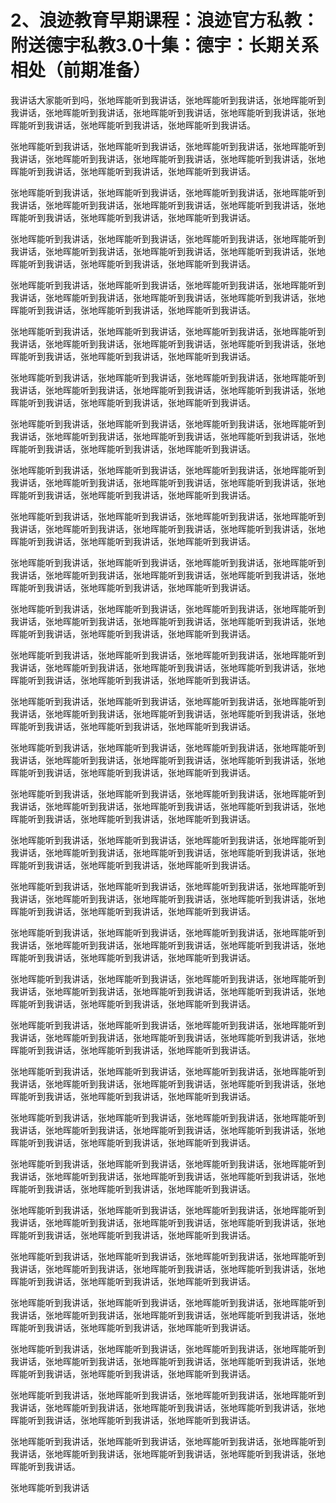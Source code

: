 # 2、浪迹教育早期课程：浪迹官方私教：附送德宇私教3.0十集：德宇：长期关系相处（前期准备）

我讲话大家能听到吗，张地晖能听到我讲话，张地晖能听到我讲话，张地晖能听到我讲话，张地晖能听到我讲话，张地晖能听到我讲话，张地晖能听到我讲话，张地晖能听到我讲话，张地晖能听到我讲话，张地晖能听到我讲话。

张地晖能听到我讲话，张地晖能听到我讲话，张地晖能听到我讲话，张地晖能听到我讲话，张地晖能听到我讲话，张地晖能听到我讲话，张地晖能听到我讲话，张地晖能听到我讲话，张地晖能听到我讲话，张地晖能听到我讲话。

张地晖能听到我讲话，张地晖能听到我讲话，张地晖能听到我讲话，张地晖能听到我讲话，张地晖能听到我讲话，张地晖能听到我讲话，张地晖能听到我讲话，张地晖能听到我讲话，张地晖能听到我讲话，张地晖能听到我讲话。

张地晖能听到我讲话，张地晖能听到我讲话，张地晖能听到我讲话，张地晖能听到我讲话，张地晖能听到我讲话，张地晖能听到我讲话，张地晖能听到我讲话，张地晖能听到我讲话，张地晖能听到我讲话，张地晖能听到我讲话。

张地晖能听到我讲话，张地晖能听到我讲话，张地晖能听到我讲话，张地晖能听到我讲话，张地晖能听到我讲话，张地晖能听到我讲话，张地晖能听到我讲话，张地晖能听到我讲话，张地晖能听到我讲话，张地晖能听到我讲话。

张地晖能听到我讲话，张地晖能听到我讲话，张地晖能听到我讲话，张地晖能听到我讲话，张地晖能听到我讲话，张地晖能听到我讲话，张地晖能听到我讲话，张地晖能听到我讲话，张地晖能听到我讲话，张地晖能听到我讲话。

张地晖能听到我讲话，张地晖能听到我讲话，张地晖能听到我讲话，张地晖能听到我讲话，张地晖能听到我讲话，张地晖能听到我讲话，张地晖能听到我讲话，张地晖能听到我讲话，张地晖能听到我讲话，张地晖能听到我讲话。

张地晖能听到我讲话，张地晖能听到我讲话，张地晖能听到我讲话，张地晖能听到我讲话，张地晖能听到我讲话，张地晖能听到我讲话，张地晖能听到我讲话，张地晖能听到我讲话，张地晖能听到我讲话，张地晖能听到我讲话。

张地晖能听到我讲话，张地晖能听到我讲话，张地晖能听到我讲话，张地晖能听到我讲话，张地晖能听到我讲话，张地晖能听到我讲话，张地晖能听到我讲话，张地晖能听到我讲话，张地晖能听到我讲话，张地晖能听到我讲话。

张地晖能听到我讲话，张地晖能听到我讲话，张地晖能听到我讲话，张地晖能听到我讲话，张地晖能听到我讲话，张地晖能听到我讲话，张地晖能听到我讲话，张地晖能听到我讲话，张地晖能听到我讲话，张地晖能听到我讲话。

张地晖能听到我讲话，张地晖能听到我讲话，张地晖能听到我讲话，张地晖能听到我讲话，张地晖能听到我讲话，张地晖能听到我讲话，张地晖能听到我讲话，张地晖能听到我讲话，张地晖能听到我讲话，张地晖能听到我讲话。

张地晖能听到我讲话，张地晖能听到我讲话，张地晖能听到我讲话，张地晖能听到我讲话，张地晖能听到我讲话，张地晖能听到我讲话，张地晖能听到我讲话，张地晖能听到我讲话，张地晖能听到我讲话，张地晖能听到我讲话。

张地晖能听到我讲话，张地晖能听到我讲话，张地晖能听到我讲话，张地晖能听到我讲话，张地晖能听到我讲话，张地晖能听到我讲话，张地晖能听到我讲话，张地晖能听到我讲话，张地晖能听到我讲话，张地晖能听到我讲话。

张地晖能听到我讲话，张地晖能听到我讲话，张地晖能听到我讲话，张地晖能听到我讲话，张地晖能听到我讲话，张地晖能听到我讲话，张地晖能听到我讲话，张地晖能听到我讲话，张地晖能听到我讲话，张地晖能听到我讲话。

张地晖能听到我讲话，张地晖能听到我讲话，张地晖能听到我讲话，张地晖能听到我讲话，张地晖能听到我讲话，张地晖能听到我讲话，张地晖能听到我讲话，张地晖能听到我讲话，张地晖能听到我讲话，张地晖能听到我讲话。

张地晖能听到我讲话，张地晖能听到我讲话，张地晖能听到我讲话，张地晖能听到我讲话，张地晖能听到我讲话，张地晖能听到我讲话，张地晖能听到我讲话，张地晖能听到我讲话，张地晖能听到我讲话，张地晖能听到我讲话。

张地晖能听到我讲话，张地晖能听到我讲话，张地晖能听到我讲话，张地晖能听到我讲话，张地晖能听到我讲话，张地晖能听到我讲话，张地晖能听到我讲话，张地晖能听到我讲话，张地晖能听到我讲话，张地晖能听到我讲话。

张地晖能听到我讲话，张地晖能听到我讲话，张地晖能听到我讲话，张地晖能听到我讲话，张地晖能听到我讲话，张地晖能听到我讲话，张地晖能听到我讲话，张地晖能听到我讲话，张地晖能听到我讲话，张地晖能听到我讲话。

张地晖能听到我讲话，张地晖能听到我讲话，张地晖能听到我讲话，张地晖能听到我讲话，张地晖能听到我讲话，张地晖能听到我讲话，张地晖能听到我讲话，张地晖能听到我讲话，张地晖能听到我讲话，张地晖能听到我讲话。

张地晖能听到我讲话，张地晖能听到我讲话，张地晖能听到我讲话，张地晖能听到我讲话，张地晖能听到我讲话，张地晖能听到我讲话，张地晖能听到我讲话，张地晖能听到我讲话，张地晖能听到我讲话，张地晖能听到我讲话。

张地晖能听到我讲话，张地晖能听到我讲话，张地晖能听到我讲话，张地晖能听到我讲话，张地晖能听到我讲话，张地晖能听到我讲话，张地晖能听到我讲话，张地晖能听到我讲话，张地晖能听到我讲话，张地晖能听到我讲话。

张地晖能听到我讲话，张地晖能听到我讲话，张地晖能听到我讲话，张地晖能听到我讲话，张地晖能听到我讲话，张地晖能听到我讲话，张地晖能听到我讲话，张地晖能听到我讲话，张地晖能听到我讲话，张地晖能听到我讲话。

张地晖能听到我讲话，张地晖能听到我讲话，张地晖能听到我讲话，张地晖能听到我讲话，张地晖能听到我讲话，张地晖能听到我讲话，张地晖能听到我讲话，张地晖能听到我讲话，张地晖能听到我讲话，张地晖能听到我讲话。

张地晖能听到我讲话，张地晖能听到我讲话，张地晖能听到我讲话，张地晖能听到我讲话，张地晖能听到我讲话，张地晖能听到我讲话，张地晖能听到我讲话，张地晖能听到我讲话，张地晖能听到我讲话，张地晖能听到我讲话。

张地晖能听到我讲话，张地晖能听到我讲话，张地晖能听到我讲话，张地晖能听到我讲话，张地晖能听到我讲话，张地晖能听到我讲话，张地晖能听到我讲话，张地晖能听到我讲话，张地晖能听到我讲话，张地晖能听到我讲话。

张地晖能听到我讲话，张地晖能听到我讲话，张地晖能听到我讲话，张地晖能听到我讲话，张地晖能听到我讲话，张地晖能听到我讲话，张地晖能听到我讲话，张地晖能听到我讲话，张地晖能听到我讲话，张地晖能听到我讲话。

张地晖能听到我讲话，张地晖能听到我讲话，张地晖能听到我讲话，张地晖能听到我讲话，张地晖能听到我讲话，张地晖能听到我讲话，张地晖能听到我讲话，张地晖能听到我讲话，张地晖能听到我讲话，张地晖能听到我讲话。

张地晖能听到我讲话，张地晖能听到我讲话，张地晖能听到我讲话，张地晖能听到我讲话，张地晖能听到我讲话，张地晖能听到我讲话，张地晖能听到我讲话，张地晖能听到我讲话，张地晖能听到我讲话，张地晖能听到我讲话。

张地晖能听到我讲话，张地晖能听到我讲话，张地晖能听到我讲话，张地晖能听到我讲话，张地晖能听到我讲话，张地晖能听到我讲话，张地晖能听到我讲话，张地晖能听到我讲话，张地晖能听到我讲话，张地晖能听到我讲话。

张地晖能听到我讲话，张地晖能听到我讲话，张地晖能听到我讲话，张地晖能听到我讲话，张地晖能听到我讲话，张地晖能听到我讲话，张地晖能听到我讲话，张地晖能听到我讲话。

张地晖能听到我讲话